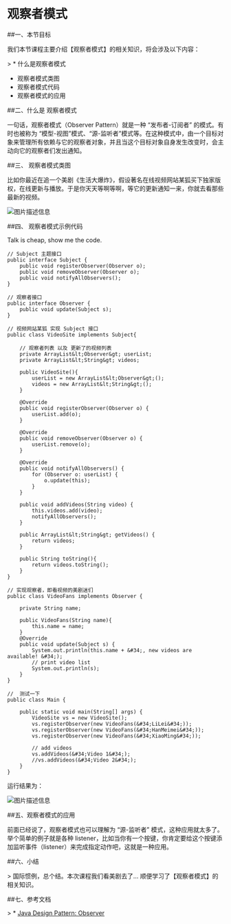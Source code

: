 # 观察者模式


##一、本节目标

我们本节课程主要介绍【观察者模式】的相关知识，将会涉及以下内容：

&gt; * 什么是观察者模式
* 观察者模式类图
* 观察者模式代码
* 观察者模式的应用


##二、什么是 观察者模式

一句话，观察者模式（Observer Pattern）就是一种 “发布者-订阅者” 的模式。有时也被称为 “模型-视图”模式、“源-监听者”模式等。在这种模式中，由一个目标对象来管理所有依赖与它的观察者对象，并且当这个目标对象自身发生改变时，会主动向它的观察者们发出通知。


##三、 观察者模式类图

比如你最近在追一个美剧《生活大爆炸》，假设著名在线视频网站某狐买下独家版权，在线更新与播放。于是你天天等啊等啊，等它的更新通知一来，你就去看那些最新的视频。


![图片描述信息](https://dn-anything-about-doc.qbox.me/userid46108labid878time1429080230133?watermark/1/image/aHR0cDovL3N5bC1zdGF0aWMucWluaXVkbi5jb20vaW1nL3dhdGVybWFyay5wbmc=/dissolve/60/gravity/SouthEast/dx/0/dy/10)

##四、 观察者模式示例代码

Talk is cheap, show me the code.

```
// Subject 主题接口
public interface Subject {
    public void registerObserver(Observer o);
    public void removeObserver(Observer o);
    public void notifyAllObservers();
}

// 观察者接口
public interface Observer {
    public void update(Subject s);
}

// 视频网站某狐 实现 Subject 接口
public class VideoSite implements Subject{
 
    // 观察者列表 以及 更新了的视频列表
    private ArrayList&lt;Observer&gt; userList;
    private ArrayList&lt;String&gt; videos;
 
    public VideoSite(){
        userList = new ArrayList&lt;Observer&gt;();
        videos = new ArrayList&lt;String&gt;();
    }
 
    @Override
    public void registerObserver(Observer o) {
        userList.add(o);
    }
 
    @Override
    public void removeObserver(Observer o) {
        userList.remove(o);
    }
 
    @Override
    public void notifyAllObservers() {
        for (Observer o: userList) {
            o.update(this);
        }
    }
 
    public void addVideos(String video) {
        this.videos.add(video);
        notifyAllObservers();
    }
 
    public ArrayList&lt;String&gt; getVideos() {
        return videos;
    }
 
    public String toString(){
        return videos.toString();
    }
}

// 实现观察者，即看视频的美剧迷们
public class VideoFans implements Observer {
 
    private String name;
 
    public VideoFans(String name){
        this.name = name;
    }
    @Override
    public void update(Subject s) {
        System.out.println(this.name + &#34;, new videos are available! &#34;);
        // print video list
        System.out.println(s);
    }
}

//  测试一下
public class Main {
 
    public static void main(String[] args) {
        VideoSite vs = new VideoSite();
        vs.registerObserver(new VideoFans(&#34;LiLei&#34;));
        vs.registerObserver(new VideoFans(&#34;HanMeimei&#34;));
        vs.registerObserver(new VideoFans(&#34;XiaoMing&#34;));
 
        // add videos
        vs.addVideos(&#34;Video 1&#34;);
        //vs.addVideos(&#34;Video 2&#34;);
    }
}

```

运行结果为：

![图片描述信息](https://dn-anything-about-doc.qbox.me/userid46108labid878time1429498396393?watermark/1/image/aHR0cDovL3N5bC1zdGF0aWMucWluaXVkbi5jb20vaW1nL3dhdGVybWFyay5wbmc=/dissolve/60/gravity/SouthEast/dx/0/dy/10)


##五、观察者模式的应用

前面已经说了，观察者模式也可以理解为 “源-监听者” 模式，这种应用就太多了。举个简单的例子就是各种 listener，比如当你有一个按键，你肯定要给这个按键添加监听事件（listener）来完成指定动作吧，这就是一种应用。

##六、小结

&gt; 国际惯例，总个结。本次课程我们看美剧去了... 顺便学习了【观察者模式】的相关知识。


##七、参考文档

&gt; * [Java Design Pattern: Observer](http://www.programcreek.com/2011/01/an-java-example-of-observer-pattern/)
